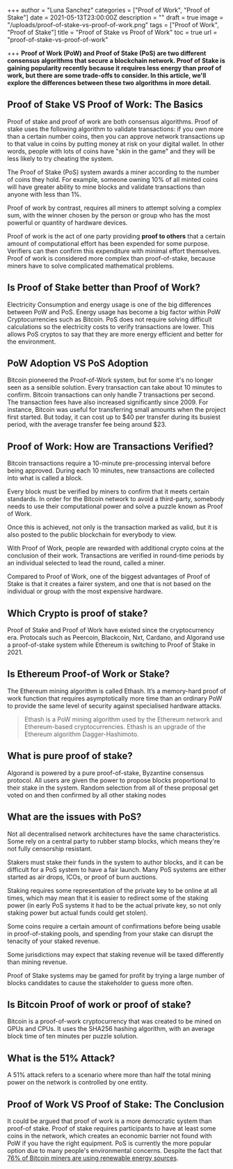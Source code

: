 +++
author = "Luna Sanchez"
categories = ["Proof of Work", "Proof of Stake"]
date = 2021-05-13T23:00:00Z
description = ""
draft = true
image = "/uploads/proof-of-stake-vs-proof-of-work.png"
tags = ["Proof of Work", "Proof of Stake"]
title = "Proof of Stake vs Proof of Work"
toc = true
url = "proof-of-stake-vs-proof-of-work"

+++
**Proof of Work (PoW) and Proof of Stake (PoS) are two different consensus algorithms that secure a blockchain network. Proof of Stake is gaining popularity recently because it requires less energy than proof of work, but there are some trade-offs to consider. In this article, we'll explore the differences between these two algorithms in more detail.**

## Proof of Stake VS Proof of Work: The Basics

Proof of stake and proof of work are both consensus algorithms. Proof of stake uses the following algorithm to validate transactions: if you own more than a certain number coins, then you can approve network transactions up to that value in coins by putting money at risk on your digital wallet. In other words, people with lots of coins have "skin in the game" and they will be less likely to try cheating the system.

The Proof of Stake (PoS) system awards a miner according to the number of coins they hold. For example, someone owning 10% of all minted coins will have greater ability to mine blocks and validate transactions than anyone with less than 1%.

Proof of work by contrast, requires all miners to attempt solving a complex sum, with the winner chosen by the person or group who has the most powerful or quantity of hardware devices.

Proof of work is the act of one party providing **proof to others** that a certain amount of computational effort has been expended for some purpose. Verifiers can then confirm this expenditure with minimal effort themselves. Proof of work is considered more complex than proof-of-stake, because miners have to solve complicated mathematical problems.

## Is Proof of Stake better than Proof of Work?

Electricity Consumption and energy usage is one of the big differences between PoW and PoS.  Energy usage has  become a big factor within PoW Cryptocurrencies such as Bitcoin.  PoS does not require solving difficult calculations so the electricity costs to verify transactions are lower.  This allows PoS cryptos to say that they are more energy efficient and better for the environment.

## PoW Adoption VS PoS Adoption

Bitcoin pioneered the Proof-of-Work system, but for some it's no longer seen as a sensible solution. Every transaction can take about 10 minutes to confirm. Bitcoin transactions can only handle 7 transactions per second.  The transaction fees have also increased significantly since 2009. For instance, Bitcoin was useful for transferring small amounts when the project first started. But today, it can cost up to $40 per transfer during its busiest period, with the average transfer fee being around $23.

## Proof of Work: How are Transactions Verified?

Bitcoin transactions require a 10-minute pre-processing interval before being approved. During each 10 minutes, new transactions are collected into what is called a block.

Every block must be verified by miners to confirm that it meets certain standards. In order for the Bitcoin network to avoid a third-party, somebody needs to use their computational power and solve a puzzle known as Proof of Work.

Once this is achieved, not only is the transaction marked as valid, but it is also posted to the public blockchain for everybody to view.

With Proof of Work, people are rewarded with additional crypto coins at the conclusion of their work. Transactions are verified in round-time periods by an individual selected to lead the round, called a miner.

Compared to Proof of Work, one of the biggest advantages of Proof of Stake is that it creates a fairer system, and one that is not based on the individual or group with the most expensive hardware.

## Which Crypto is proof of stake?

Proof of Stake and Proof of Work have existed since the cryptocurrency era. Protocals such as Peercoin, Blackcoin, Nxt, Cardano, and Algorand use a proof-of-stake system while Ethereum is switching to Proof of Stake in 2021.

## Is Ethereum Proof-of Work or Stake?

The Ethereum mining algorithm is called Ethash. It’s a memory-hard proof of work function that requires asymptotically more time than an ordinary PoW to provide the same level of security against specialised hardware attacks.

> Ethash is a PoW mining algorithm used by the Ethereum network and Ethereum-based cryptocurrencies. Ethash is an upgrade of the Ethereum algorithm Dagger-Hashimoto. 

## What is pure proof of stake?

Algorand is powered by a pure proof-of-stake, Byzantine consensus protocol. All users are given the power to propose blocks proportional to their stake in the system. Random selection from all of these proposal get voted on and then confirmed by all other staking nodes

## What are the issues with PoS?

Not all decentralised network architectures have the same characteristics. Some rely on a central party to rubber stamp blocks, which means they're not fully censorship resistant.

Stakers must stake their funds in the system to author blocks, and it can be difficult for a PoS system to have a fair launch. Many PoS systems are either started as air drops, ICOs, or proof of burn auctions.

Staking requires some representation of the private key to be online at all times, which may mean that it is easier to redirect some of the staking power (in early PoS systems it had to be the actual private key, so not only staking power but actual funds could get stolen).

Some coins require a certain amount of confirmations before being usable in proof-of-staking pools, and spending from your stake can disrupt the tenacity of your staked revenue.

Some jurisdictions may expect that staking revenue will be taxed differently than mining revenue.

Proof of Stake systems may be gamed for profit by trying a large number of blocks candidates to cause the stakeholder to guess more often.

## Is Bitcoin Proof of work or proof of stake?

Bitcoin is a proof-of-work cryptocurrency that was created to be mined on GPUs and CPUs. It uses the SHA256 hashing algorithm, with an average block time of ten minutes per puzzle solution.

## What is the 51% Attack?

A 51% attack refers to a scenario where more than half the total mining power on the network is controlled by one entity.

## Proof of Work VS Proof of Stake: The Conclusion

It could be argued that proof of work is a more democratic system than proof-of stake. Proof of stake requires participants to have at least some coins in the network, which creates an economic barrier not found with PoW if you have the right equipment.  PoS is currently the more popular option due to many people's environmental concerns.  Despite  the fact that [76% of Bitcoin miners are using renewable energy sources](https://www.cnbc.com/video/2021/04/26/ark-investments-analyst-says-76-percent-of-bitcoin-miners-are-using-renewable-energy.html).